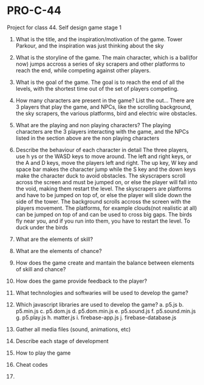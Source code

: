 # PRO-C-44
Project for class 44. Self design game stage 1


1. What is the title, and the inspiration/motivation of the game.
   Tower Parkour, and the inspiration was just thinking about the sky

2. What is the storyline of the game.
  The main character, which is a ball(for now) jumps accross a series of sky scrapers and other platforms to reach the end, while competing against other players.

3. What is the goal of the game.
  The goal is to reach the end of all the levels, with the shortest time out of the set of players competing.

4. How many characters are present in the game? List the out...
  There are 3 players that play the game, and NPCs, like the scrolling background, the sky scrapers, the various platforms, bird and electric wire obstacles.

5. What are the playing and non playing characters?
  The playing characters are the 3 players interacting with the game, and the NPCs listed in the section above are the non playing characters

6. Describe the behaviour of each character in detail
  The three players, use h ys or the WASD keys to move around. The left and right keys, or the A and D keys, move the players left and right. The up key, W key and space bar makes the character jump while the S key and the down keys make the character duck to avoid obstacles. The skyscrapers scroll across the screen and must be jumped on, or else the player will fall into the void, making them restart the level. The skyscrapers are platforms and have to be jumped on top of, or else the player will slide down the side of the tower. The background scrolls accross the screen with the players movement. The platforms, for example clouds(not realistic at all) can be jumped on top of and can be used to cross big gaps. The birds fly near you, and if you run into them, you have to restart the level. To duck under the birds 
  
7. What are the elements of skill?

8. What are the elements of chance?

9. How does the game create and mantain the balance between elements of skill and chance?

10. How does the game provide feedback to the player?

11. What technologies and softwaries will be used to develop the game?

12. Which javascript libraries are used to develop the game?
  a. p5.js
  b. p5.min.js
  c. p5.dom.js
  d. p5.dom.min.js
  e. p5.sound.js
  f. p5.sound.min.js
  g. p5.play.js
  h. matter.js
  i. firebase-app.js
  j. firebase-database.js
  
13. Gather all media files (sound, animations, etc)

14. Describe each stage of development

15. How to play the game

16. Cheat codes

17. 
